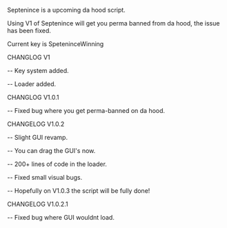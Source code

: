 Septenince is a upcoming da hood script.

Using V1 of Septenince will get you perma banned from da hood, the issue has been fixed.

Current key is SpeteninceWinning

CHANGLOG V1

-- Key system added.

-- Loader added.

CHANGLOG V1.0.1

-- Fixed bug where you get perma-banned on da hood.

CHANGELOG V1.0.2

-- Slight GUI revamp.

-- You can drag the GUI's now.

-- 200+ lines of code in the loader.

-- Fixed small visual bugs.

-- Hopefully on V1.0.3 the script will be fully done!

CHANGELOG V1.0.2.1

-- Fixed bug where GUI wouldnt load.
